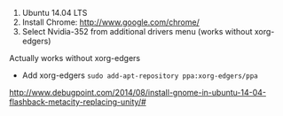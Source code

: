 1. Ubuntu 14.04 LTS
2. Install Chrome: http://www.google.com/chrome/
3. Select Nvidia-352 from additional drivers menu (works without xorg-edgers)


Actually works without xorg-edgers
- Add xorg-edgers ``sudo add-apt-repository ppa:xorg-edgers/ppa ``


http://www.debugpoint.com/2014/08/install-gnome-in-ubuntu-14-04-flashback-metacity-replacing-unity/#
